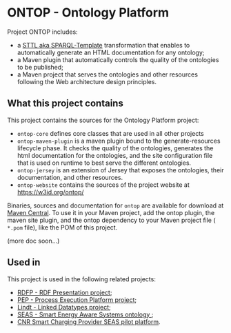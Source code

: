 # ONTOP - Ontology Platform

Project ONTOP includes:

- a [STTL aka SPARQL-Template](https://w3id.org/ontop/documentation/loweringRule) transformation that enables to automatically generate an HTML documentation for any ontology;
- a Maven plugin that automatically controls the quality of the ontologies to be published;
- a Maven project that serves the ontologies and other resources following the Web architecture design principles.


## What this project contains

This project contains the sources for the Ontology Platform project:

- `ontop-core` defines core classes that are used in all other projects
- `ontop-maven-plugin` is a maven plugin bound to the generate-resources lifecycle phase. It checks the quality of the ontologies, generates the html documentation for the ontologies, and the site configuration file that is used on runtime to best serve the different ontologies.
- `ontop-jersey` is an extension of Jersey that exposes the ontologies, their documentation, and other resources.
- `ontop-website` contains the sources of the project website at https://w3id.org/ontop/

Binaries, sources and documentation for `ontop` are available for download at [Maven Central](http://search.maven.org/#search%7Cga%7C1%7Contop%22). 
To use it in your Maven project, add the ontop plugin, the maven site plugin, and the ontop dependency to your Maven project file ( `*.pom` file), like the POM of this project.

(more doc soon...)
 

## Used in

This project is used in the following related projects:

- [RDFP - RDF Presentation project](https://w3id.org/rdfp/);
- [PEP - Process Execution Platform project](https://w3id.org/pep/);
- [Lindt - Linked Datatypes project](https://w3id.org/lindt/);
- [SEAS - Smart Energy Aware Systems ontology ](https://w3id.org/seas/);
- [CNR Smart Charging Provider SEAS pilot platform](http://cnr-seas.cloudapp.net/scp/).
